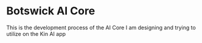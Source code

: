 # Botswick AI Core
This is the development process of the AI Core I am designing and trying to utilize on the Kin AI app

